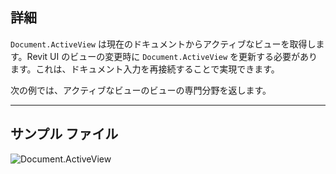 ## 詳細
`Document.ActiveView` は現在のドキュメントからアクティブなビューを取得します。Revit UI のビューの変更時に `Document.ActiveView` を更新する必要があります。これは、ドキュメント入力を再接続することで実現できます。

次の例では、アクティブなビューのビューの専門分野を返します。
___
## サンプル ファイル

![Document.ActiveView](./Revit.Application.Document.ActiveView_img.jpg)

